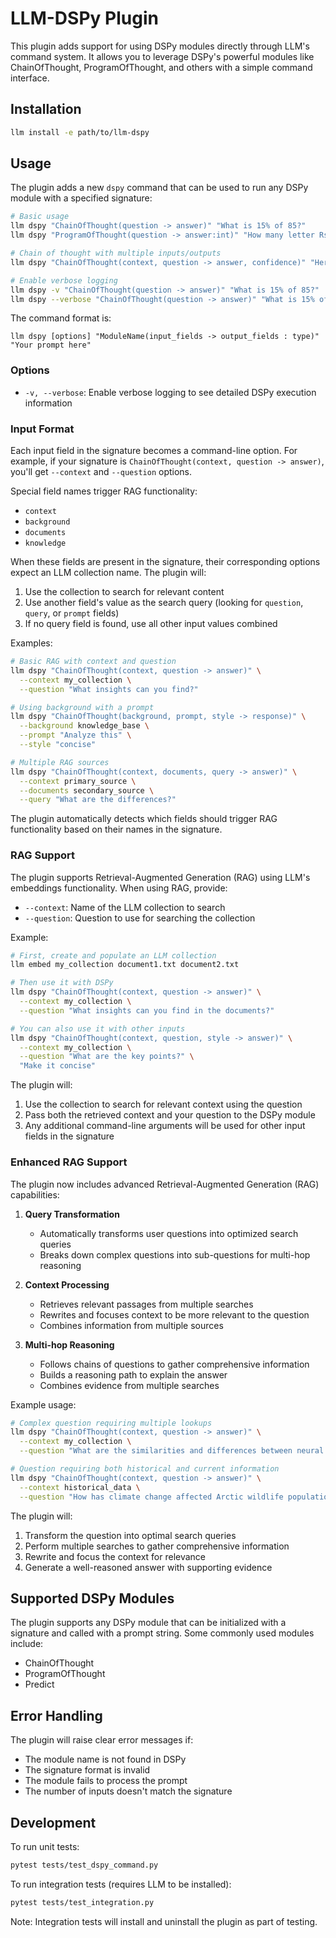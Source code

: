 # LLM-DSPy Plugin

This plugin adds support for using DSPy modules directly through LLM's command system. It allows you to leverage DSPy's powerful modules like ChainOfThought, ProgramOfThought, and others with a simple command interface.

## Installation

```bash
llm install -e path/to/llm-dspy
```

## Usage

The plugin adds a new `dspy` command that can be used to run any DSPy module with a specified signature:

```bash
# Basic usage
llm dspy "ChainOfThought(question -> answer)" "What is 15% of 85?"
llm dspy "ProgramOfThought(question -> answer:int)" "How many letter Rs are in the word Strawberry"

# Chain of thought with multiple inputs/outputs
llm dspy "ChainOfThought(context, question -> answer, confidence)" "Here's some context..." "What can you tell me?"

# Enable verbose logging
llm dspy -v "ChainOfThought(question -> answer)" "What is 15% of 85?"
llm dspy --verbose "ChainOfThought(question -> answer)" "What is 15% of 85?"
```

The command format is:
```
llm dspy [options] "ModuleName(input_fields -> output_fields : type)" "Your prompt here"
```

### Options

- `-v, --verbose`: Enable verbose logging to see detailed DSPy execution information

### Input Format

Each input field in the signature becomes a command-line option. For example, if your signature is `ChainOfThought(context, question -> answer)`, you'll get `--context` and `--question` options.

Special field names trigger RAG functionality:
- `context`
- `background`
- `documents`
- `knowledge`

When these fields are present in the signature, their corresponding options expect an LLM collection name. The plugin will:
1. Use the collection to search for relevant content
2. Use another field's value as the search query (looking for `question`, `query`, or `prompt` fields)
3. If no query field is found, use all other input values combined

Examples:
```bash
# Basic RAG with context and question
llm dspy "ChainOfThought(context, question -> answer)" \
  --context my_collection \
  --question "What insights can you find?"

# Using background with a prompt
llm dspy "ChainOfThought(background, prompt, style -> response)" \
  --background knowledge_base \
  --prompt "Analyze this" \
  --style "concise"

# Multiple RAG sources
llm dspy "ChainOfThought(context, documents, query -> answer)" \
  --context primary_source \
  --documents secondary_source \
  --query "What are the differences?"
```

The plugin automatically detects which fields should trigger RAG functionality based on their names in the signature.

### RAG Support

The plugin supports Retrieval-Augmented Generation (RAG) using LLM's embeddings functionality. When using RAG, provide:
- `--context`: Name of the LLM collection to search
- `--question`: Question to use for searching the collection

Example:
```bash
# First, create and populate an LLM collection
llm embed my_collection document1.txt document2.txt

# Then use it with DSPy
llm dspy "ChainOfThought(context, question -> answer)" \
  --context my_collection \
  --question "What insights can you find in the documents?"

# You can also use it with other inputs
llm dspy "ChainOfThought(context, question, style -> answer)" \
  --context my_collection \
  --question "What are the key points?" \
  "Make it concise"
```

The plugin will:
1. Use the collection to search for relevant context using the question
2. Pass both the retrieved context and your question to the DSPy module
3. Any additional command-line arguments will be used for other input fields in the signature

### Enhanced RAG Support

The plugin now includes advanced Retrieval-Augmented Generation (RAG) capabilities:

1. **Query Transformation**
   - Automatically transforms user questions into optimized search queries
   - Breaks down complex questions into sub-questions for multi-hop reasoning

2. **Context Processing**
   - Retrieves relevant passages from multiple searches
   - Rewrites and focuses context to be more relevant to the question
   - Combines information from multiple sources

3. **Multi-hop Reasoning**
   - Follows chains of questions to gather comprehensive information
   - Builds a reasoning path to explain the answer
   - Combines evidence from multiple searches

Example usage:
```bash
# Complex question requiring multiple lookups
llm dspy "ChainOfThought(context, question -> answer)" \
  --context my_collection \
  --question "What are the similarities and differences between neural networks and decision trees in terms of training time and interpretability?"

# Question requiring both historical and current information
llm dspy "ChainOfThought(context, question -> answer)" \
  --context historical_data \
  --question "How has climate change affected Arctic wildlife populations, and what are the projected future impacts?"
```

The plugin will:
1. Transform the question into optimal search queries
2. Perform multiple searches to gather comprehensive information
3. Rewrite and focus the context for relevance
4. Generate a well-reasoned answer with supporting evidence

## Supported DSPy Modules

The plugin supports any DSPy module that can be initialized with a signature and called with a prompt string. Some commonly used modules include:

- ChainOfThought
- ProgramOfThought
- Predict

## Error Handling

The plugin will raise clear error messages if:
- The module name is not found in DSPy
- The signature format is invalid
- The module fails to process the prompt
- The number of inputs doesn't match the signature

## Development

To run unit tests:
```bash
pytest tests/test_dspy_command.py
```

To run integration tests (requires LLM to be installed):
```bash
pytest tests/test_integration.py
```

Note: Integration tests will install and uninstall the plugin as part of testing. 